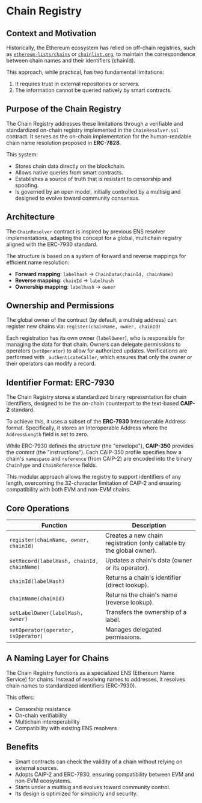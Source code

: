 # Chain Registry

## Context and Motivation

Historically, the Ethereum ecosystem has relied on off-chain registries, such as [`ethereum-lists/chains`](https://github.com/ethereum-lists/chains) or [`chainlist.org`](https://chainlist.org), to maintain the correspondence between chain names and their identifiers (chainId).

This approach, while practical, has two fundamental limitations:
1.  It requires trust in external repositories or servers.
2.  The information cannot be queried natively by smart contracts.

## Purpose of the Chain Registry

The Chain Registry addresses these limitations through a verifiable and standardized on-chain registry implemented in the `ChainResolver.sol` contract. It serves as the on-chain implementation for the human-readable chain name resolution proposed in **ERC-7828**.

This system:
-   Stores chain data directly on the blockchain.
-   Allows native queries from smart contracts.
-   Establishes a source of truth that is resistant to censorship and spoofing.
-   Is governed by an open model, initially controlled by a multisig and designed to evolve toward community consensus.

## Architecture

The `ChainResolver` contract is inspired by previous ENS resolver implementations, adapting the concept for a global, multichain registry aligned with the ERC-7930 standard.

The structure is based on a system of forward and reverse mappings for efficient name resolution:
-   **Forward mapping**: `labelhash` → `ChainData(chainId, chainName)`
-   **Reverse mapping**: `chainId` → `labelhash`
-   **Ownership mapping**: `labelhash` → `owner`

## Ownership and Permissions

The global owner of the contract (by default, a multisig address) can register new chains via:
`register(chainName, owner, chainId)`

Each registration has its own owner (`labelOwner`), who is responsible for managing the data for that chain. Owners can delegate permissions to operators (`setOperator`) to allow for authorized updates. Verifications are performed with `_authenticateCaller`, which ensures that only the owner or their operators can modify a record.

## Identifier Format: ERC-7930

The Chain Registry stores a standardized binary representation for chain identifiers, designed to be the on-chain counterpart to the text-based **CAIP-2** standard.

To achieve this, it uses a subset of the **ERC-7930** Interoperable Address format. Specifically, it stores an Interoperable Address where the `AddressLength` field is set to zero.

While ERC-7930 defines the *structure* (the "envelope"), **CAIP-350** provides the *content* (the "instructions"). Each CAIP-350 profile specifies how a chain's `namespace` and `reference` (from CAIP-2) are encoded into the binary `ChainType` and `ChainReference` fields.

This modular approach allows the registry to support identifiers of any length, overcoming the 32-character limitation of CAIP-2 and ensuring compatibility with both EVM and non-EVM chains.

## Core Operations

| Function                             | Description                                            |
| ------------------------------------ | ------------------------------------------------------ |
| `register(chainName, owner, chainId)` | Creates a new chain registration (only callable by the global owner). |
| `setRecord(labelHash, chainId, chainName)` | Updates a chain's data (owner or its operator).       |
| `chainId(labelHash)`                 | Returns a chain's identifier (direct lookup).          |
| `chainName(chainId)`                 | Returns the chain's name (reverse lookup).             |
| `setLabelOwner(labelHash, owner)`    | Transfers the ownership of a label.                    |
| `setOperator(operator, isOperator)`  | Manages delegated permissions.                         |

## A Naming Layer for Chains

The Chain Registry functions as a specialized ENS (Ethereum Name Service) for chains. Instead of resolving names to addresses, it resolves chain names to standardized identifiers (ERC-7930).

This offers:
-   Censorship resistance
-   On-chain verifiability
-   Multichain interoperability
-   Compatibility with existing ENS resolvers

## Benefits

-   Smart contracts can check the validity of a chain without relying on external sources.
-   Adopts CAIP-2 and ERC-7930, ensuring compatibility between EVM and non-EVM ecosystems.
-   Starts under a multisig and evolves toward community control.
-   Its design is optimized for simplicity and security.
